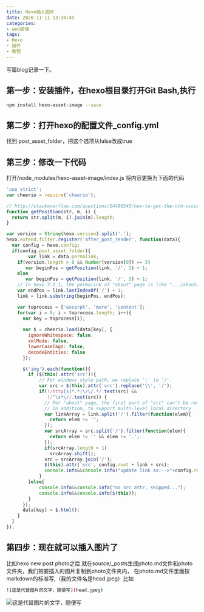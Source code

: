 ```yaml
---
title: Hexo插入图片
date: 2020-11-11 13:34:45
categories:
- web前端
tags:
- Hexo
- 插件
- 教程
---
```


写篇blog记录一下。

## 第一步：安装插件，在hexo根目录打开Git Bash,执行
``` bash
npm install hexo-asset-image --save
```
## 第二步：打开hexo的配置文件_config.yml

找到 post_asset_folder，把这个选项从false改成true

<!-- more -->

## 第三步：修改一下代码

打开/node_modules/hexo-asset-image/index.js
将内容更换为下面的代码

``` JavaScript
'use strict';
var cheerio = require('cheerio');

// http://stackoverflow.com/questions/14480345/how-to-get-the-nth-occurrence-in-a-string
function getPosition(str, m, i) {
  return str.split(m, i).join(m).length;
}

var version = String(hexo.version).split('.');
hexo.extend.filter.register('after_post_render', function(data){
  var config = hexo.config;
  if(config.post_asset_folder){
        var link = data.permalink;
    if(version.length > 0 && Number(version[0]) == 3)
       var beginPos = getPosition(link, '/', 1) + 1;
    else
       var beginPos = getPosition(link, '/', 3) + 1;
    // In hexo 3.1.1, the permalink of "about" page is like ".../about/index.html".
    var endPos = link.lastIndexOf('/') + 1;
    link = link.substring(beginPos, endPos);

    var toprocess = ['excerpt', 'more', 'content'];
    for(var i = 0; i < toprocess.length; i++){
      var key = toprocess[i];
 
      var $ = cheerio.load(data[key], {
        ignoreWhitespace: false,
        xmlMode: false,
        lowerCaseTags: false,
        decodeEntities: false
      });

      $('img').each(function(){
        if ($(this).attr('src')){
            // For windows style path, we replace '\' to '/'.
            var src = $(this).attr('src').replace('\\', '/');
            if(!/http[s]*.*|\/\/.*/.test(src) &&
               !/^\s*\//.test(src)) {
              // For "about" page, the first part of "src" can't be removed.
              // In addition, to support multi-level local directory.
              var linkArray = link.split('/').filter(function(elem){
                return elem != '';
              });
              var srcArray = src.split('/').filter(function(elem){
                return elem != '' && elem != '.';
              });
              if(srcArray.length > 1)
                srcArray.shift();
              src = srcArray.join('/');
              $(this).attr('src', config.root + link + src);
              console.info&&console.info("update link as:-->"+config.root + link + src);
            }
        }else{
            console.info&&console.info("no src attr, skipped...");
            console.info&&console.info($(this));
        }
      });
      data[key] = $.html();
    }
  }
});
```
## 第四步：现在就可以插入图片了
比如hexo new post photo之后
就在source/_posts生成photo.md文件和photo文件夹，我们把要插入的图片复制到photo文件夹内，
在photo.md文件里面按markdown的标准写,（我的文件名是head.jpeg）比如

``` bash
![这是代替图片的文字，随便写](head.jpeg)
```

![这是代替图片的文字，随便写](avatar.gif)